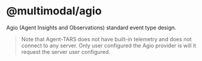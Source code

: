 # @multimodal/agio

Agio (Agent Insights and Observations) standard event type design.

> Note that Agent-TARS does not have built-in telemetry and does not connect to any server. Only user configured the Agio provider is will it request the server user configured.
